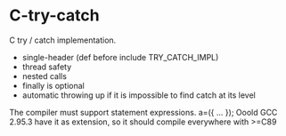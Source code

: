 # C-try-catch
C try / catch implementation.
 - single-header (def before include TRY_CATCH_IMPL)
 - thread safety
 - nested calls
 - finally is optional
 - automatic throwing up if it is impossible to find catch at its level

The compiler must support statement expressions. a=({ ... });
Ooold GCC 2.95.3 have it as extension, so it should compile everywhere with >=C89

